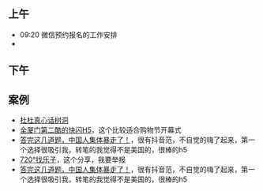 ## 上午
* 09:20 微信预约报名的工作安排
* 
## 下午

## 案例
* [杜杜真心话树洞](http://m.durex.com.cn/qr/2017valentinesday/)
* [全厦门第二酷的快闪H5](http://www.bbbaaayyy.com/baydesign/i/index.html)，这个比较适合购物节开幕式
* [答完这几道题，中国人集体暴走了！](http://hlmj.treedom.cn/)，很有抖音范，不自觉的嗨了起来，第一个选择很吸引我，转笔的我觉得不是美国的，很棒的h5
* [720°找乐子](https://vr.baidu.com/h5/le/index.html)，这个分享，我要举报
* [答完这几道题，中国人集体暴走了！](http://hlmj.treedom.cn/)，很有抖音范，不自觉的嗨了起来，第一个选择很吸引我，转笔的我觉得不是美国的，很棒的h5
